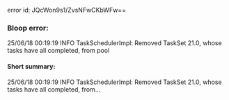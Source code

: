 error id: JQcWon9s1/ZvsNFwCKbWFw==
### Bloop error:

25/06/18 00:19:19 INFO TaskSchedulerImpl: Removed TaskSet 21.0, whose tasks have all completed, from pool
#### Short summary: 

25/06/18 00:19:19 INFO TaskSchedulerImpl: Removed TaskSet 21.0, whose tasks have all completed, from...